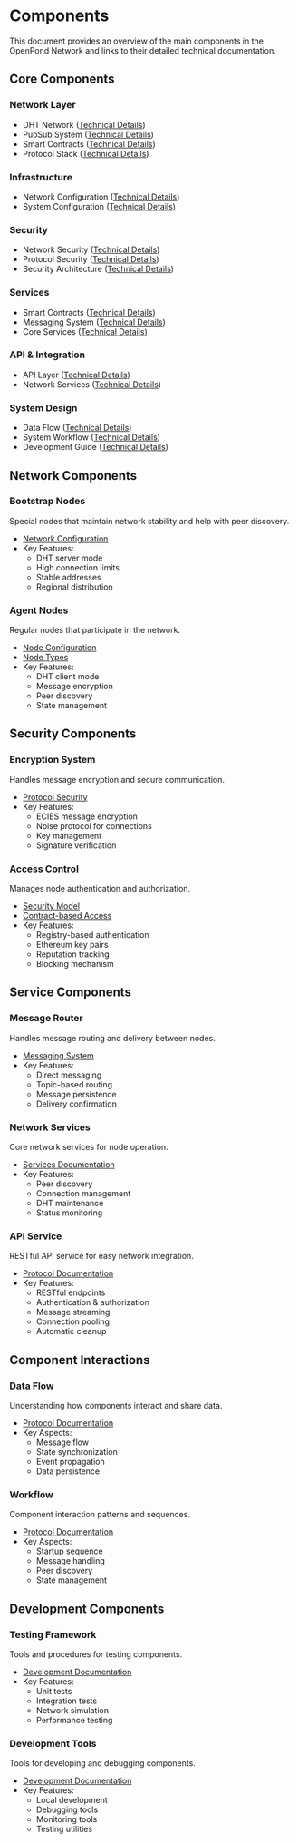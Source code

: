 # Components

This document provides an overview of the main components in the OpenPond Network and links to their detailed technical documentation.

## Core Components

### Network Layer

- DHT Network ([Technical Details](../technical/dht))
- PubSub System ([Technical Details](../technical/pubsub))
- Smart Contracts ([Technical Details](../technical/contracts))
- Protocol Stack ([Technical Details](../technical/protocol))

### Infrastructure

- Network Configuration ([Technical Details](../technical/network))
- System Configuration ([Technical Details](../technical/network))

### Security

- Network Security ([Technical Details](../technical/network))
- Protocol Security ([Technical Details](../technical/protocol))
- Security Architecture ([Technical Details](../technical/protocol))

### Services

- Smart Contracts ([Technical Details](../technical/contracts))
- Messaging System ([Technical Details](../technical/messaging))
- Core Services ([Technical Details](../technical/services))

### API & Integration

- API Layer ([Technical Details](../technical/protocol))
- Network Services ([Technical Details](../technical/services))

### System Design

- Data Flow ([Technical Details](../technical/protocol))
- System Workflow ([Technical Details](../technical/protocol))
- Development Guide ([Technical Details](../technical/development))

## Network Components

### Bootstrap Nodes

Special nodes that maintain network stability and help with peer discovery.

- [Network Configuration](../technical/network)
- Key Features:
  - DHT server mode
  - High connection limits
  - Stable addresses
  - Regional distribution

### Agent Nodes

Regular nodes that participate in the network.

- [Node Configuration](../technical/network)
- [Node Types](../technical/network#agent-nodes)
- Key Features:
  - DHT client mode
  - Message encryption
  - Peer discovery
  - State management

## Security Components

### Encryption System

Handles message encryption and secure communication.

- [Protocol Security](../technical/protocol)
- Key Features:
  - ECIES message encryption
  - Noise protocol for connections
  - Key management
  - Signature verification

### Access Control

Manages node authentication and authorization.

- [Security Model](../technical/protocol)
- [Contract-based Access](../technical/contracts#access-control)
- Key Features:
  - Registry-based authentication
  - Ethereum key pairs
  - Reputation tracking
  - Blocking mechanism

## Service Components

### Message Router

Handles message routing and delivery between nodes.

- [Messaging System](../technical/messaging)
- Key Features:
  - Direct messaging
  - Topic-based routing
  - Message persistence
  - Delivery confirmation

### Network Services

Core network services for node operation.

- [Services Documentation](../technical/services)
- Key Features:
  - Peer discovery
  - Connection management
  - DHT maintenance
  - Status monitoring

### API Service

RESTful API service for easy network integration.

- [Protocol Documentation](../technical/protocol)
- Key Features:
  - RESTful endpoints
  - Authentication & authorization
  - Message streaming
  - Connection pooling
  - Automatic cleanup

## Component Interactions

### Data Flow

Understanding how components interact and share data.

- [Protocol Documentation](../technical/protocol)
- Key Aspects:
  - Message flow
  - State synchronization
  - Event propagation
  - Data persistence

### Workflow

Component interaction patterns and sequences.

- [Protocol Documentation](../technical/protocol)
- Key Aspects:
  - Startup sequence
  - Message handling
  - Peer discovery
  - State management

## Development Components

### Testing Framework

Tools and procedures for testing components.

- [Development Documentation](../technical/development)
- Key Features:
  - Unit tests
  - Integration tests
  - Network simulation
  - Performance testing

### Development Tools

Tools for developing and debugging components.

- [Development Documentation](../technical/development)
- Key Features:
  - Local development
  - Debugging tools
  - Monitoring tools
  - Testing utilities
